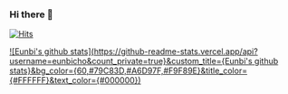 ### Hi there 👋

[![Hits](https://hits.seeyoufarm.com/api/count/incr/badge.svg?url=https%3A%2F%2Fgithub.com%2Feunbicho&count_bg=%23FFFFFF&title_bg=%23B3DF71&icon=snapcraft.svg&icon_color=%23EAFFD8&title=hits&edge_flat=true)](https://hits.seeyoufarm.com)

[![Eunbi's github stats](https://github-readme-stats.vercel.app/api?username=eunbicho&count_private=true}&custom_title={Eunbi's github stats}&bg_color={60,#79C83D,#A6D97F,#F9F89E}&title_color={#FFFFFF}&text_color={#000000})](https://github.com/anuraghazra/github-readme-stats)


